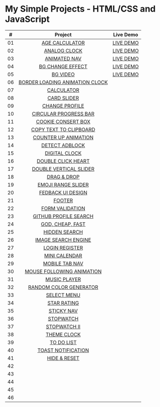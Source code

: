 # My Simple Projects - HTML/CSS and JavaScript

|  #   | Project                                                                                                                                   | Live Demo                           |
| :--: | :----------------------------------------------------------------------------------------------------------------------------------------:|:------------------------------------:
|  01  | [AGE CALCULATOR](https://github.com/DeoVindice29/SimpleProject-HTML-CSS-JS/tree/main/AGE%20CALCULATOR)                                    |[LIVE DEMO](https://deovindice29.github.io/MINI-PROJECT/AGE%20CALCULATOR/)                                            |
|  02  | [ANALOG CLOCK](https://github.com/DeoVindice29/SimpleProject-HTML-CSS-JS/tree/main/ANALOG%20CLOCK)                                        |[LIVE DEMO](https://deovindice29.github.io/MINI-PROJECT/ANALOG%CLOCK/)                                                |
|  03  | [ANIMATED NAV](https://github.com/DeoVindice29/SimpleProject-HTML-CSS-JS/tree/main/ANIMATED%20NAV)                                        |[LIVE DEMO](https://deovindice29.github.io/MINI-PROJECT/ANIMATED%NAV/)                                                |
|  04  | [BG CHANGE EFFECT](https://github.com/DeoVindice29/SimpleProject-HTML-CSS-JS/tree/main/BG%20CHANGE%20EFFECT)                              |[LIVE DEMO](https://deovindice29.github.io/MINI-PROJECT/BG%CHANGE%EFFECT/)                                                |
|  05  | [BG VIDEO](https://github.com/DeoVindice29/SimpleProject-HTML-CSS-JS/tree/main/BG%20VIDEO)                                                |[LIVE DEMO](https://deovindice29.github.io/MINI-PROJECT/BG%VIDEO/) 
|  06  | [BORDER LOADING ANIMATION CLOCK](https://github.com/DeoVindice29/SimpleProject-HTML-CSS-JS/tree/main/BORDER%20LOADING%20ANIMATION)        |
|  07  | [CALCULATOR](https://github.com/DeoVindice29/SimpleProject-HTML-CSS-JS/tree/main/CALCULATOR)                                              |
|  08  | [CARD SLIDER](https://github.com/DeoVindice29/SimpleProject-HTML-CSS-JS/tree/main/CARD%20SLIDER)                                          |
|  09  | [CHANGE PROFILE](https://github.com/DeoVindice29/SimpleProject-HTML-CSS-JS/tree/main/CHANGE%20PROFILE)                                    |
|  10  | [CIRCULAR PROGRESS BAR](https://github.com/DeoVindice29/SimpleProject-HTML-CSS-JS/tree/main/CIRCULAR%20PROGRESS%20BAR)                    |
|  11  | [COOKIE CONSERT BOX](https://github.com/DeoVindice29/SimpleProject-HTML-CSS-JS/tree/main/COOKIE%20CONSERT%20BOX)                          |
|  12  | [COPY TEXT TO CLIPBOARD](https://github.com/DeoVindice29/SimpleProject-HTML-CSS-JS/tree/main/COPY%20TEXT%20TO%20CLIPBOARD)                |
|  13  | [COUNTER UP ANIMATION](https://github.com/DeoVindice29/SimpleProject-HTML-CSS-JS/tree/main/COUNTER%20UP%20ANIMATION)                      |
|  14  | [DETECT ADBLOCK](https://github.com/DeoVindice29/SimpleProject-HTML-CSS-JS/tree/main/DETECT%20ADBLOCK)                                    |
|  15  | [DIGITAL CLOCK](https://github.com/DeoVindice29/SimpleProject-HTML-CSS-JS/tree/main/DIGITAL%20CLOCK)                                      |
|  16  | [DOUBLE CLICK HEART](https://github.com/DeoVindice29/SimpleProject-HTML-CSS-JS/tree/main/DOUBLE%20CLICK%20HEART)                          |
|  17  | [DOUBLE VERTICAL SLIDER](https://github.com/DeoVindice29/SimpleProject-HTML-CSS-JS/tree/main/DOUBLE%20VERTICAL%20SLIDER)                  |
|  18  | [DRAG & DROP](https://github.com/DeoVindice29/SimpleProject-HTML-CSS-JS/tree/main/DRAG%20DROP)                                            |
|  19  | [EMOJI RANGE SLIDER](https://github.com/DeoVindice29/SimpleProject-HTML-CSS-JS/tree/main/EMOJI%20RANGE%20SLIDER)                          |
|  20  | [FEDBACK UI DESIGN](https://github.com/DeoVindice29/SimpleProject-HTML-CSS-JS/tree/main/FEEDBACK%20UI%20DESIGN)                           |
|  21  | [FOOTER](https://github.com/DeoVindice29/SimpleProject-HTML-CSS-JS/tree/main/FOOTER)                                                      |
|  22  | [FORM VALIDATION](https://github.com/DeoVindice29/SimpleProject-HTML-CSS-JS/tree/main/FORM%20VALIDATION)                                  |
|  23  | [GITHUB PROFILE SEARCH](https://github.com/DeoVindice29/SimpleProject-HTML-CSS-JS/tree/main/GITHUB%20PROFILES%20SEARCH)                   |
|  24  | [GOD, CHEAP, FAST](https://github.com/DeoVindice29/SimpleProject-HTML-CSS-JS/tree/main/GOOD%20CHEAP%20FAST)                               |
|  25  | [HIDDEN SEARCH](https://github.com/DeoVindice29/SimpleProject-HTML-CSS-JS/tree/main/HIDDEN%20SEARCH)                                      |
|  26  | [IMAGE SEARCH ENGINE](https://github.com/DeoVindice29/SimpleProject-HTML-CSS-JS/tree/main/IMAGE%20SEARCH%20ENGINE)                        |
|  27  | [LOGIN REGISTER](https://github.com/DeoVindice29/SimpleProject-HTML-CSS-JS/tree/main/LOG%20IN%20REGISTER)                                 |
|  28  | [MINI CALENDAR](https://github.com/DeoVindice29/SimpleProject-HTML-CSS-JS/tree/main/MINI%20CALENDAR)                                      |
|  29  | [MOBILE TAB NAV](https://github.com/DeoVindice29/SimpleProject-HTML-CSS-JS/tree/main/MOBILE%20TAB%20NAV)                                  |
|  30  | [MOUSE FOLLOWING ANIMATION](https://github.com/DeoVindice29/SimpleProject-HTML-CSS-JS/tree/main/MOUSE%20FOLLOWING%20ANIMATION)            |
|  31  | [MUSIC PLAYER](https://github.com/DeoVindice29/SimpleProject-HTML-CSS-JS/tree/main/MUSIC%20PLAYER)                                        |
|  32  | [RANDOM COLOR GENERATOR](https://github.com/DeoVindice29/SimpleProject-HTML-CSS-JS/tree/main/RANDOM%20COLOR%20GENERATOR)                  |
|  33  | [SELECT MENU](https://github.com/DeoVindice29/SimpleProject-HTML-CSS-JS/tree/main/SELECT%20MENU)                                          |
|  34  | [STAR RATING](https://github.com/DeoVindice29/SimpleProject-HTML-CSS-JS/tree/main/STAR%20RATING)                                          |
|  35  | [STICKY NAV](https://github.com/DeoVindice29/SimpleProject-HTML-CSS-JS/tree/main/STICKY%20NAVIGATION)                                     |
|  36  | [STOPWATCH](https://github.com/DeoVindice29/SimpleProject-HTML-CSS-JS/tree/main/STOPWATCH)                                                |
|  37  | [STOPWATCH II](https://github.com/DeoVindice29/SimpleProject-HTML-CSS-JS/tree/main/STOPWATCH%20II)                                        |
|  38  | [THEME CLOCK](https://github.com/DeoVindice29/SimpleProject-HTML-CSS-JS/tree/main/THEME%20CLOCK)                                          |
|  39  | [TO DO LIST](https://github.com/DeoVindice29/SimpleProject-HTML-CSS-JS/tree/main/TO%20DO%20LIST)                                          |
|  40  | [TOAST NOTIFICATION](https://github.com/DeoVindice29/SimpleProject-HTML-CSS-JS/tree/main/TOAST%20NOTIFICATION)                            |
|  41  | [HIDE & RESET](https://github.com/DeoVindice29/SimpleProject-HTML-CSS-JS/tree/main/HIDE%20%26%20RESET)                                    |
|  42  | []()  |  
|  43  | []()  |  
|  44  | []()  |  
|  45  | []()  |  
|  46  | []()  |  
